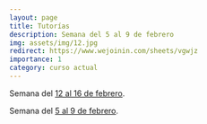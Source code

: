 ```yaml
---
layout: page
title: Tutorías
description: Semana del 5 al 9 de febrero
img: assets/img/12.jpg
redirect: https://www.wejoinin.com/sheets/vgwjz
importance: 1
category: curso actual
---
```


Semana del <a href="https://www.wejoinin.com/sheets/nmmwq">12 al 16 de febrero</a>.

Semana del <a href="https://www.wejoinin.com/sheets/vgwjz">5 al 9 de febrero</a>.
